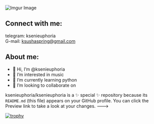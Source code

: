 ![Imgur Image](https://i.imgur.com/Rkg6qDbb.jpg)

## Connect with me:<br>

telegram: ksenieuphoria <br>
G-mail: ksushaspring@gmail.com <br>

## About me: <br>

- 👋 Hi, I’m @ksenieuphoria
- 👀 I’m interested in music
- 🌱 I’m currently learning python
- 💞️ I’m looking to collaborate on 



ksenieuphoria/ksenieuphoria is a ✨ special ✨ repository because its `README.md` (this file) appears on your GitHub profile.
You can click the Preview link to take a look at your changes.
--->

[![trophy](https://github-profile-trophy.vercel.app/?username=ksenieuphoria&theme=dracula)](https://github.com/ryo-ma/github-profile-trophy)
